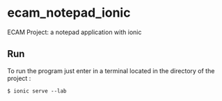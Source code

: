 # ecam_notepad_ionic
ECAM Project: a notepad application with ionic

## Run
To run the program just enter in a terminal located in the directory of the project :

    $ ionic serve --lab
